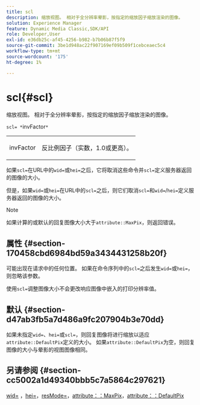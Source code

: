 ```yaml
---
title: scl
description: 缩放视图。 相对于全分辨率晕影，按指定的缩放因子缩放渲染的图像。
solution: Experience Manager
feature: Dynamic Media Classic,SDK/API
role: Developer,User
exl-id: e36db25c-af45-4256-b982-b7b06b87f5f9
source-git-commit: 3be1d948ac22f907169ef09b509f1cebceaec5c4
workflow-type: tm+mt
source-wordcount: '175'
ht-degree: 1%

---
```


# scl{#scl}

缩放视图。 相对于全分辨率晕影，按指定的缩放因子缩放渲染的图像。

`scl= *`invFactor`*`

<table id="simpletable_EFE352FA8EF14197B6934783A2883451"> 
 <tr class="strow"> 
  <td class="stentry"> <p><span class="codeph"> <span class="varname"> invFactor</span> </span> </p></td> 
  <td class="stentry"> <p>反比例因子（实数，1.0或更高）。 </p></td> 
 </tr> 
</table>

如果`scl=`在URL中的`wid=`或`hei=`之后，它将取消这些命令并`scl=`定义服务器返回的图像的大小。

但是，如果`wid=`或`hei=`在URL中的`scl=`之后，则它们取消`scl=`和`wid=`/`hei=`定义服务器返回的图像的大小。

>[!NOTE]
>
>如果计算的或默认的回复图像大小大于`attribute::MaxPix`，则返回错误。

## 属性 {#section-170458cbd6984bd59a3434431258b20f}

可能出现在请求中的任何位置。 如果在命令序列中的`scl=`之后发生`wid=`或`hei=`，则忽略该参数。

使用`scl=`调整图像大小不会更改响应图像中嵌入的打印分辨率值。

## 默认 {#section-d47ab3fb5a7d486a9fc207904b3e70dd}

如果未指定`wid=`、`hei=`或`scl=`，则回复图像将进行缩放以适应`attribute::DefaultPix`定义的大小。 如果`attribute::DefaultPix`为空，则回复图像的大小与晕影的视图图像相同。

## 另请参阅 {#section-cc5002a1d49340bbb5c7a5864c297621}

[wid=](../../../../../ir-api/http-protocol/image-rendering-api-ref/c-ir-http-protocol-ref/c-ir-http-protocol-command-reference/r-ir-wid.md#reference-b7e691b0624941168c94b2749ae233ec) ，[hei=](../../../../../ir-api/http-protocol/image-rendering-api-ref/c-ir-http-protocol-ref/c-ir-http-protocol-command-reference/r-ir-hei.md#reference-1c08f60365a94417a39867c09cac5478)，[resMode=](../../../../../ir-api/http-protocol/image-rendering-api-ref/c-ir-http-protocol-ref/c-ir-http-protocol-command-reference/r-ir-http-resmode.md#reference-851a5b636f8948cfb11456c9b7dab0d3)，[attribute：：MaxPix](../../../../../ir-api/material-cat/image-rendering-api-ref/c-ir-material-catalog/c-ir-attributes-reference/r-ir-maxpix.md#reference-569f186bbc2840a6bd3cffa8ff3e7657)，[attribute：：DefaultPix](../../../../../ir-api/material-cat/image-rendering-api-ref/c-ir-material-catalog/c-ir-attributes-reference/r-ir-defaultpix.md#reference-102c98f9b5d24d2aaaeb756653fb0e6f)
